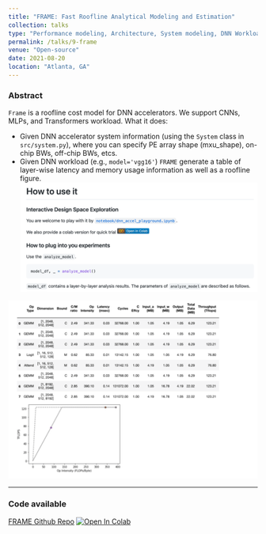 ```yaml
---
title: "FRAME: Fast Roofline Analytical Modeling and Estimation"
collection: talks
type: "Performance modeling, Architecture, System modeling, DNN Workloads, Roofline Analysis, Open-source release"
permalink: /talks/9-frame
venue: "Open-source"
date: 2021-08-20
location: "Atlanta, GA"
--- 
```

### Abstract
``Frame`` is a roofline cost model for DNN accelerators. We support CNNs, MLPs, and Transformers workload. What it does:
* Given DNN accelerator system information (using the `System` class in `src/system.py`), where you can specify PE array shape (mxu_shape), on-chip BWs, off-chip BWs, etcs.
* Given DNN workload (e.g., `model='vgg16'`)
``FRAME`` generate a table of layer-wise latency and memory usage information as well as a roofline figure.
[![IMAGE ALT TEXT HERE](img_8.png)](https://github.com/maestro-project/frame)

![img_9.png](img_9.png)

---
### Code available
[FRAME Github Repo](https://github.com/maestro-project/frame)
[![Open In Colab](https://colab.research.google.com/assets/colab-badge.svg)](https://colab.research.google.com/github/maestro-project/frame/blob/master/notebook/dnn_accel_playground-run-on-colab.ipynb)

